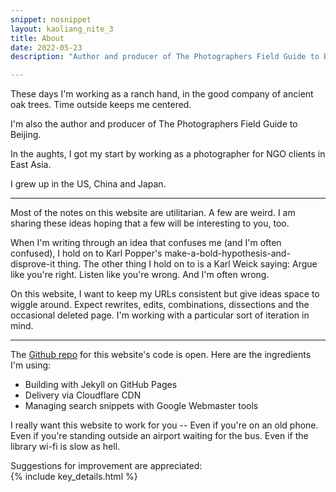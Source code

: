 ```yaml
---
snippet: nosnippet
layout: kaoliang_nite_3
title: About 
date: 2022-05-23
description: "Author and producer of The Photographers Field Guide to Beijing"

---
```



These days I'm working as a ranch hand, in the good company of ancient oak trees. Time outside keeps me centered.

I'm also the author and producer of The Photographers Field Guide to Beijing.

In the aughts, I got my start by working as a photographer for NGO clients in East Asia.

I grew up in the US, China and Japan.

---

Most of the notes on this website are utilitarian. A few are weird. I am sharing these ideas hoping that a few will be interesting to you, too.

When I'm writing through an idea that confuses me (and I'm often confused), I hold on to Karl Popper's make-a-bold-hypothesis-and-disprove-it thing. The other thing I hold on to is a Karl Weick saying: Argue like you're right. Listen like you're wrong. And I'm often wrong.

On this website, I want to keep my URLs consistent but give ideas space to wiggle around. Expect rewrites, edits, combinations, dissections and the occasional deleted page. I'm working with a particular sort of iteration in mind.

---

The [Github repo] for this website's code is open. Here are the ingredients I'm using:

+ Building with Jekyll on GitHub Pages
+ Delivery via Cloudflare CDN
+ Managing search snippets with Google Webmaster tools

I really want this website to work for you -- Even if you're on an old phone. Even if you're standing outside an airport waiting for the bus. Even if the library wi-fi is slow as hell.

Suggestions for improvement are appreciated:<br/>
{% include key_details.html %}

[Github repo]: https://github.com/zachmccabe/zachmccabe.github.io
